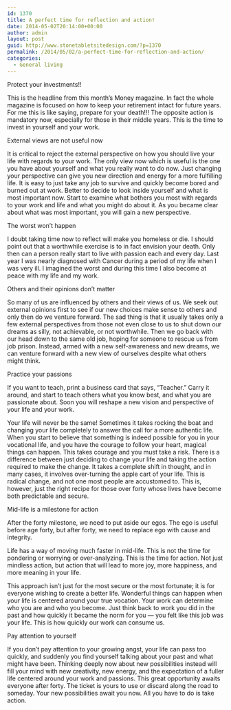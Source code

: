 ```yaml
---
id: 1370
title: A perfect time for reflection and action!
date: 2014-05-02T20:14:00+00:00
author: admin
layout: post
guid: http://www.stonetabletsitedesign.com/?p=1370
permalink: /2014/05/02/a-perfect-time-for-reflection-and-action/
categories:
  - General living
---
```

Protect your investments!!

This is the headline from this month’s Money magazine. In fact the whole magazine is focused on how to keep your retirement intact for future years. For me this is like saying, prepare for your death!!! The opposite action is mandatory now, especially for those in their middle years. This is the time to invest in yourself and your work.

External views are not useful now

It is critical to reject the external perspective on how you should live your life with regards to your work. The only view now which is useful is the one you have about yourself and what you really want to do now. Just changing your perspective can give you new direction and energy for a more fulfilling life. It is easy to just take any job to survive and quickly become bored and burned out at work. Better to decide to look inside yourself and what is most important now. Start to examine what bothers you most with regards to your work and life and what you might do about it. As you became clear about what was most important, you will gain a new perspective.

The worst won’t happen

I doubt taking time now to reflect will make you homeless or die. I should point out that a worthwhile exercise is to in fact envision your death. Only then can a person really start to live with passion each and every day. Last year I was nearly diagnosed with Cancer during a period of my life when I was very ill. I imagined the worst and during this time I also become at peace with my life and my work.

Others and their opinions don’t matter

So many of us are influenced by others and their views of us. We seek out external opinions first to see if our new choices make sense to others and only then do we venture forward. The sad thing is that it usually takes only a few external perspectives from those not even close to us to shut down our dreams as silly, not achievable, or not worthwhile. Then we go back with our head down to the same old job, hoping for someone to rescue us from job prison. Instead, armed with a new self-awareness and new dreams, we can venture forward with a new view of ourselves despite what others might think.

Practice your passions

If you want to teach, print a business card that says, “Teacher.” Carry it around, and start to teach others what you know best, and what you are passionate about. Soon you will reshape a new vision and perspective of your life and your work.

Your life will never be the same! Sometimes it takes rocking the boat and changing your life completely to answer the call for a more authentic life. When you start to believe that something is indeed possible for you in your vocational life, and you have the courage to follow your heart, magical things can happen. This takes courage and you must take a risk. There is a difference between just deciding to change your life and taking the action required to make the change. It takes a complete shift in thought, and in many cases, it involves over-turning the apple cart of your life. This is radical change, and not one most people are accustomed to. This is, however, just the right recipe for those over forty whose lives have become both predictable and secure.

Mid-life is a milestone for action

After the forty milestone, we need to put aside our egos. The ego is useful before age forty, but after forty, we need to replace ego with cause and integrity.

Life has a way of moving much faster in mid-life. This is not the time for pondering or worrying or over-analyzing. This is the time for action. Not just mindless action, but action that will lead to more joy, more happiness, and more meaning in your life.

This approach isn’t just for the most secure or the most fortunate; it is for everyone wishing to create a better life. Wonderful things can happen when your life is centered around your true vocation. Your work can determine who you are and who you become. Just think back to work you did in the past and how quickly it became the norm for you — you felt like this job was your life. This is how quickly our work can consume us.

Pay attention to yourself

If you don’t pay attention to your growing angst, your life can pass too quickly, and suddenly you find yourself talking about your past and what might have been. Thinking deeply now about new possibilities instead will fill your mind with new creativity, new energy, and the expectation of a fuller life centered around your work and passions. This great opportunity awaits everyone after forty. The ticket is yours to use or discard along the road to someday. Your new possibilities await you now. All you have to do is take action.